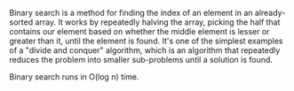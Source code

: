 Binary search is a method for finding the index of an element in an already-sorted array. It works by repeatedly halving the array, picking the half that contains our element based on whether the middle element is lesser or greater than it, until the element is found. It's one of the simplest examples of a "divide and conquer" algorithm, which is an algorithm that repeatedly reduces the problem into smaller sub-problems until a solution is found.

Binary search runs in O(log n) time.
